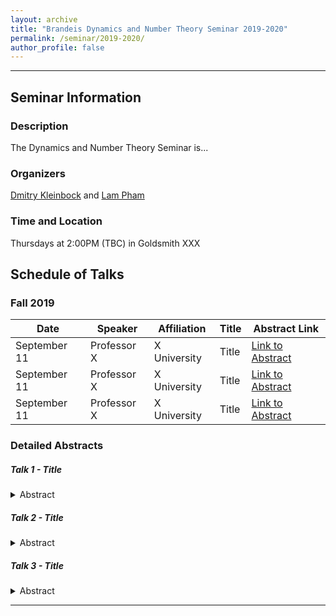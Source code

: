 ```yaml
---
layout: archive
title: "Brandeis Dynamics and Number Theory Seminar 2019-2020"
permalink: /seminar/2019-2020/
author_profile: false
---
```


-----

## Seminar Information

### Description
The Dynamics and Number Theory Seminar is...

### Organizers
[Dmitry Kleinbock](http://people.brandeis.edu/~kleinboc/) and [Lam Pham](hhtp://www.lamlaurentpham.com)

### Time and Location
Thursdays at 2:00PM (TBC) in Goldsmith XXX

## Schedule of Talks

### Fall 2019

|Date|Speaker|Affiliation|Title|Abstract Link|
|---|---|---|---|---|
|September 11|Professor X|X University|Title|[Link to Abstract](#talk-1)|
|September 11|Professor X|X University|Title|[Link to Abstract](#talk-2)|
|September 11|Professor X|X University|Title|[Link to Abstract](#talk-3)|


### Detailed Abstracts

##### Talk 1 - Title <a name="talk-1"></a>
<details>
  <summary>Abstract</summary>
Let $G$ be a semisimple Lie group without compact factors.
</details>

##### Talk 2 - Title <a name="talk-2"></a>
<details>
  <summary>Abstract</summary>
Let $G$ be a semisimple Lie group without compact factors.
</details>

##### Talk 3 - Title <a name="talk-3"></a>
<details>
  <summary>Abstract</summary>
Let $G$ be a semisimple Lie group without compact factors.
</details>



-----
